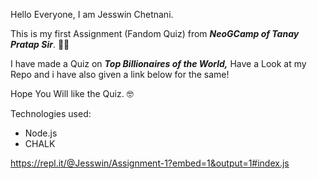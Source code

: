 Hello Everyone, I am Jesswin Chetnani.

This is my first Assignment (Fandom Quiz) from  *__NeoGCamp of Tanay Pratap Sir__*. :technologist:

I have made a Quiz on *__Top Billionaires of the World,__* Have a Look at my Repo and i have also given a link below for the same!

Hope You Will like the Quiz. :nerd_face:

Technologies used:

* Node.js
* CHALK


https://repl.it/@Jesswin/Assignment-1?embed=1&output=1#index.js 

